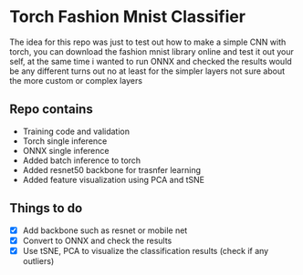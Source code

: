# Torch Fashion Mnist Classifier
The idea for this repo was just to test out how to make a simple CNN with torch, you can download the fashion mnist library online and test it out your self, at the same time i wanted to run ONNX and checked the results would be any different turns out no at least for the simpler layers not sure about the more custom or complex layers

## Repo contains
- Training code and validation
- Torch single inference
- ONNX single inference
- Added batch inference to torch
- Added resnet50 backbone for trasnfer learning
- Added feature visualization using PCA and tSNE

## Things to do
- [x] Add backbone such as resnet or mobile net
- [x] Convert to ONNX and check the results
- [x] Use tSNE, PCA to visualize the classification results (check if any outliers)